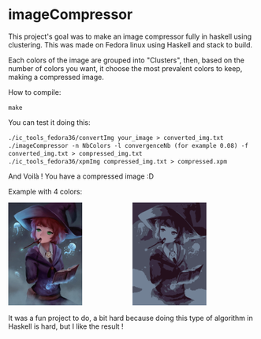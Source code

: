# imageCompressor

This project's goal was to make an image compressor fully in haskell using clustering.
This was made on Fedora linux using Haskell and stack to build.

Each colors of the image are grouped into "Clusters", then, based on the number of colors you want, it choose the most prevalent colors to keep, making a compressed image.

How to compile:

```
make
```

You can test it doing this:

```
./ic_tools_fedora36/convertImg your_image > converted_img.txt
./imageCompressor -n NbColors -l convergenceNb (for example 0.08) -f converted_img.txt > compressed_img.txt
./ic_tools_fedora36/xpmImg compressed_img.txt > compressed.xpm
```

And Voilà ! You have a compressed image :D

Example with 4 colors:

<div style="display: flex;">
    <div style="flex: 1;">
        <img src="./example/RinWitch.jpg" alt="Image of Rin Tezuka as a Witch" width="150">
    </div>
    <div style="flex: 1;">
        <img src="./example/rin.png" alt="Image of Rin Tezuka as a Witch, but compressed" width="150">
    </div>
</div>

It was a fun project to do, a bit hard because doing this type of algorithm in Haskell is hard, but I like the result !

